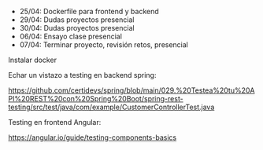 

* 25/04: Dockerfile para frontend y backend
* 29/04: Dudas proyectos presencial
* 30/04: Dudas proyectos presencial
* 06/04: Ensayo clase presencial
* 07/04: Terminar proyecto, revisión retos, presencial


Instalar docker

Echar un vistazo a testing en backend spring:

https://github.com/certidevs/spring/blob/main/029.%20Testea%20tu%20API%20REST%20con%20Spring%20Boot/spring-rest-testing/src/test/java/com/example/CustomerControllerTest.java

Testing en frontend Angular:

https://angular.io/guide/testing-components-basics

